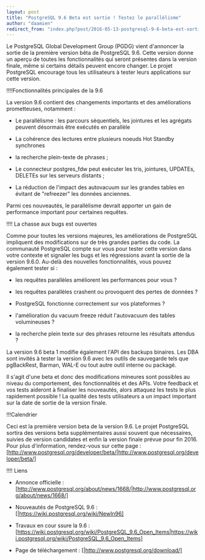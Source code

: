 ```yaml
---
layout: post
title: "PostgreSQL 9.6 Beta est sortie ! Testez le parallèlisme"
author: "daamien"
redirect_from: "index.php?post/2016-05-13-postgresql-9-6-beta-est-sortie-testez-le-parallelisme "
---
```





<!--more-->


Le PostgreSQL Global Development Group (PGDG) vient d'annoncer la sortie de la première version bêta de PostgreSQL 9.6. Cette version donne un aperçu de toutes les fonctionnalités qui seront présentes dans la version finale, même si certains détails peuvent encore changer. Le projet PostgreSQL encourage tous les utilisateurs à tester leurs applications sur cette version.



!!!!Fonctionnalités principales de la 9.6



La version 9.6 contient des changements importants et des améliorations prometteuses, notamment :



* Le parallélisme : les parcours séquentiels, les jointures et les agrégats peuvent désormais être exécutés en parallèle

* La cohérence des lectures entre plusieurs noeuds Hot Standby synchrones

* la recherche plein-texte de phrases ;

* Le connecteur postgres_fdw peut exécuter les tris, jointures, UPDATEs, DELETEs sur les serveurs distants ;

* La réduction de l'impact des autovacuum sur les grandes tables en évitant de "refreezer" les données anciennes.



Parmi ces nouveautés, le parallèlisme devrait apporter un gain de performance important pour certaines requêtes.



!!!! La chasse aux bugs est ouvertes



Comme pour toutes les versions majeures, les améliorations de PostgreSQL impliquent des modifications sur de très grandes parties du code. La communauté PostgreSQL compte sur vous pour tester cette version dans votre contexte et signaler les bugs et les régressions avant la sortie de la version 9.6.0. Au-delà des nouvelles fonctionnalités, vous pouvez également tester si :



* les requêtes parallèles améliorent les performances pour vous ?

* les requêtes parallèles crashent ou provoquent des pertes de données ?

* PostgreSQL fonctionne correctement sur vos plateformes ?

* l'amélioration du vacuum freeze réduit l'autovacuum des tables volumineuses ?

* la recherche plein texte sur des phrases retourne les résultats attendus ?



La version 9.6 beta 1 modifie également l'API des backups binaires. Les DBA sont invités à tester la version 9.6 avec les outils de sauvegarde tels que pgBackRest, Barman, WAL-E ou tout autre outil interne ou packagé.



Il s'agit d'une beta et donc des modifications mineures sont possibles au niveau du comportement, des fonctionnalités et des APIs. Votre feedback et vos tests aideront à finaliser les nouveautés, alors attaquez les tests le plus rapidement possible ! La qualité des tests utilisateurs  a un impact important sur la date de sortie de la version finale.



!!!Calendrier



Ceci est la première version beta de la version 9.6. Le projet PostgreSQL sortira des versions beta supplémentaires aussi souvent que nécessaires, suivies de version candidates et enfin la version finale prévue pour fin 2016. Pour plus d'information, rendez-vous sur cette page : [http://www.postgresql.org/developer/beta/|http://www.postgresql.org/developer/beta/]



!!!! Liens



* Annonce officielle : [http://www.postgresql.org/about/news/1668/|http://www.postgresql.org/about/news/1668/]

* Nouveautés de PostgreSQL 9.6 : [|https://wiki.postgresql.org/wiki/NewIn96]

* Travaux en cour ssure la 9.6 : [https://wiki.postgresql.org/wiki/PostgreSQL_9.6_Open_Items|https://wiki.postgresql.org/wiki/PostgreSQL_9.6_Open_Items]

* Page de téléchargement : [|http://www.postgresql.org/download/]